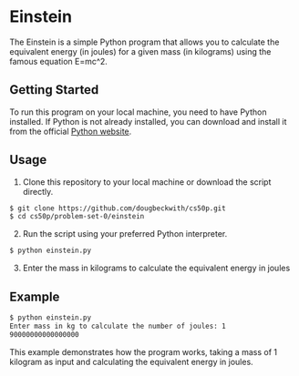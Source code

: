 # Einstein

The Einstein is a simple Python program that allows you to calculate the equivalent energy (in joules) for a given mass (in kilograms) using the famous equation E=mc^2.

## Getting Started

To run this program on your local machine, you need to have Python installed. If Python is not already installed, you can download and install it from the official [Python website](https://www.python.org/downloads/).

## Usage

1. Clone this repository to your local machine or download the script directly.

```bash
$ git clone https://github.com/dougbeckwith/cs50p.git
$ cd cs50p/problem-set-0/einstein
```

2. Run the script using your preferred Python interpreter.

```bash
$ python einstein.py
```

3. Enter the mass in kilograms to calculate the equivalent energy in joules

## Example

```bash
$ python einstein.py
Enter mass in kg to calculate the number of joules: 1
90000000000000000
```

This example demonstrates how the program works, taking a mass of 1 kilogram as input and calculating the equivalent energy in joules.
